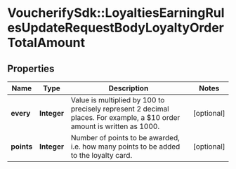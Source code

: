 # VoucherifySdk::LoyaltiesEarningRulesUpdateRequestBodyLoyaltyOrderTotalAmount

## Properties

| Name | Type | Description | Notes |
| ---- | ---- | ----------- | ----- |
| **every** | **Integer** | Value is multiplied by 100 to precisely represent 2 decimal places. For example, a $10 order amount is written as 1000. | [optional] |
| **points** | **Integer** | Number of points to be awarded, i.e. how many points to be added to the loyalty card. | [optional] |

